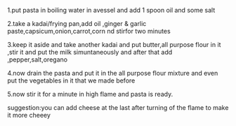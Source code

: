 1.put pasta in boiling water in avessel and add 1 spoon oil and some salt

2.take a kadai/frying pan,add oil ,ginger & garlic paste,capsicum,onion,carrot,corn nd stirfor two minutes

3.keep it aside and take another kadai and put butter,all purpose flour in it ,stir it and put the milk simuntaneously and after that add ,pepper,salt,oregano

4.now drain the pasta and put it in the all purpose flour mixture and even put the vegetables in it that we made before

5.now stir it for a minute in high flame and pasta is ready.

suggestion:you can add cheese at the last after turning of the flame to make it  more cheeey

 


